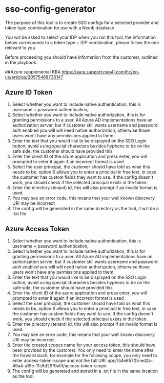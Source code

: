# sso-config-generator
The purpose of this tool is to create SSO configs for a selected provider and token type combination for use with a Neo4j database

You will be asked to select your IDP when you run this tool, the information below corresponds to a token type + IDP combination, please follow the one relevant to you

Before proceeding you should have information from the customer, outlined in the playbook.

##Azure supplemental KBA
https://aura.support.neo4j.com/hc/en-us/articles/20575468736147
## Azure ID Token
1. Select whether you want to include native authentication, this is username + password authentication,
2. Select whether you want to include native authorization, this is for granting permissions to a user. All Azure AD implementations have an authorization server, but if customer still wants username and password auth enabled you will
will need native authorization, otherwise those users won't have any permissions applied to them.
3. Enter the text that you would like to be displayed on the SSO Login button, avoid using special characters besides hyphens to be on the safe side, the customer should have provided this
4. Enter the client ID of the azure application and press enter, you will prompted to enter it again if an incorrect format is used
5. Select the user principal, the customer should have told us what this needs to be, option 6 allows you to enter a principal in free text, in case the customer has custom fields they want to use. If the config doesn't work, you should check
if the selected principal exists in the token.
6. Enter the directory (tenant) id, this will also prompt if an invalid format is used.
7. You may see an error code, this means that your well known discovery URI may be incorrect
8. The config will be generated in the same directory as the tool, it will be a .txt file

## Azure Access Token
1. Select whether you want to include native authentication, this is username + password authentication,
2. Select whether you want to include native authorization, this is for granting permissions to a user. All Azure AD implementations have an authorization server, but if customer still wants username and password auth enabled you will
will need native authorization, otherwise those users won't have any permissions applied to them.
3. Enter the text that you would like to be displayed on the SSO Login button, avoid using special characters besides hyphens to be on the safe side, the customer should have provided this
4. Enter the client ID of the azure application and press enter, you will prompted to enter it again if an incorrect format is used
5. Select the user principal, the customer should have told us what this needs to be, option 6 allows you to enter a principal in free text, in case the customer has custom fields they want to use. If the config doesn't work, you should check
if the selected principal exists in the token.
6. Enter the directory (tenant) id, this will also prompt if an invalid format is used.
7. You may see an error code, this means that your well known discovery URI may be incorrect
8. Enter the created scopes name for your access token, this should have been provided by the customer. You only need to enter the name after the forward slash, for example for the
following scope, you only need to enter access-token-scope and not the full URI: api://54e85725-ed2a-49a4-a19e-11c8d29f9a0f/access-token-scope
9. The config will be generated and stored in a .txt file in the same location as the tool.
